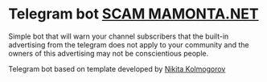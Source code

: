 # Telegram bot [SCAM MAMONTA.NET](http://t.me/ScamMamontaNetBot)

Simple bot that will warn your channel subscribers that the
built-in advertising from the telegram does not apply to your
community and the owners of this advertising may not be conscientious people.

Telegram bot based on template developed by [Nikita Kolmogorov](https://github.com/Borodutch/telegram-bot-starter)
